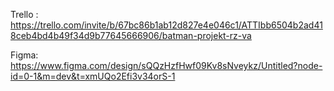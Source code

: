 Trello : https://trello.com/invite/b/67bc86b1ab12d827e4e046c1/ATTIbb6504b2ad418ceb4bd4b49f34d9b77645666906/batman-projekt-rz-va

Figma: https://www.figma.com/design/sQQzHzfHwf09Kv8sNveykz/Untitled?node-id=0-1&m=dev&t=xmUQo2Efi3v34orS-1
